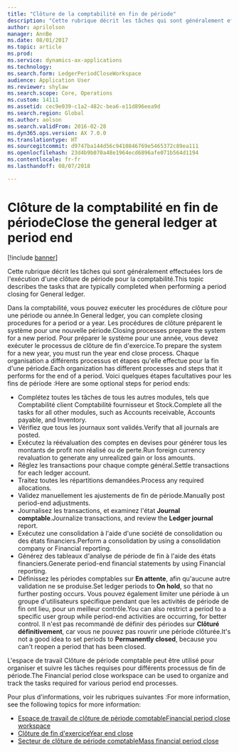 ```yaml
---
title: "Clôture de la comptabilité en fin de période"
description: "Cette rubrique décrit les tâches qui sont généralement effectuées lors de l'exécution d'une clôture de période pour la comptabilité."
author: aprilolson
manager: AnnBe
ms.date: 08/01/2017
ms.topic: article
ms.prod: 
ms.service: dynamics-ax-applications
ms.technology: 
ms.search.form: LedgerPeriodCloseWorkspace
audience: Application User
ms.reviewer: shylaw
ms.search.scope: Core, Operations
ms.custom: 14111
ms.assetid: cec9e039-c1a2-482c-bea6-e11d896eea9d
ms.search.region: Global
ms.author: aolson
ms.search.validFrom: 2016-02-28
ms.dyn365.ops.version: AX 7.0.0
ms.translationtype: HT
ms.sourcegitcommit: d9747ba144d56c9410846769e5465372c89ea111
ms.openlocfilehash: 23d4b9b070a48e1964ecd6896afe071b564d1194
ms.contentlocale: fr-fr
ms.lasthandoff: 08/07/2018

---
```


# <a name="close-the-general-ledger-at-period-end"></a><span data-ttu-id="86525-103">Clôture de la comptabilité en fin de période</span><span class="sxs-lookup"><span data-stu-id="86525-103">Close the general ledger at period end</span></span>

[!include [banner](../includes/banner.md)]

<span data-ttu-id="86525-104">Cette rubrique décrit les tâches qui sont généralement effectuées lors de l'exécution d'une clôture de période pour la comptabilité.</span><span class="sxs-lookup"><span data-stu-id="86525-104">This topic describes the tasks that are typically completed when performing a period closing for General ledger.</span></span> 

<span data-ttu-id="86525-105">Dans la comptabilité, vous pouvez exécuter les procédures de clôture pour une période ou année.</span><span class="sxs-lookup"><span data-stu-id="86525-105">In General ledger, you can complete closing procedures for a period or a year.</span></span> <span data-ttu-id="86525-106">Les procédures de clôture préparent le système pour une nouvelle période.</span><span class="sxs-lookup"><span data-stu-id="86525-106">Closing processes prepare the system for a new period.</span></span> <span data-ttu-id="86525-107">Pour préparer le système pour une année, vous devez exécuter le processus de clôture de fin d'exercice.</span><span class="sxs-lookup"><span data-stu-id="86525-107">To prepare the system for a new year, you must run the year end close process.</span></span> <span data-ttu-id="86525-108">Chaque organisation a différents processus et étapes qu'elle effectue pour la fin d'une période.</span><span class="sxs-lookup"><span data-stu-id="86525-108">Each organization has different processes and steps that it performs for the end of a period.</span></span> <span data-ttu-id="86525-109">Voici quelques étapes facultatives pour les fins de période :</span><span class="sxs-lookup"><span data-stu-id="86525-109">Here are some optional steps for period ends:</span></span>

-   <span data-ttu-id="86525-110">Complétez toutes les tâches de tous les autres modules, tels que Comptabilité client Comptabilité fournisseur et Stock.</span><span class="sxs-lookup"><span data-stu-id="86525-110">Complete all the tasks for all other modules, such as Accounts receivable, Accounts payable, and Inventory.</span></span>
-   <span data-ttu-id="86525-111">Vérifiez que tous les journaux sont validés.</span><span class="sxs-lookup"><span data-stu-id="86525-111">Verify that all journals are posted.</span></span>
-   <span data-ttu-id="86525-112">Exécutez la réévaluation des comptes en devises pour générer tous les montants de profit non réalisé ou de perte.</span><span class="sxs-lookup"><span data-stu-id="86525-112">Run foreign currency revaluation to generate any unrealized gain or loss amounts.</span></span>
-   <span data-ttu-id="86525-113">Réglez les transactions pour chaque compte général.</span><span class="sxs-lookup"><span data-stu-id="86525-113">Settle transactions for each ledger account.</span></span>
-   <span data-ttu-id="86525-114">Traitez toutes les répartitions demandées.</span><span class="sxs-lookup"><span data-stu-id="86525-114">Process any required allocations.</span></span>
-   <span data-ttu-id="86525-115">Validez manuellement les ajustements de fin de période.</span><span class="sxs-lookup"><span data-stu-id="86525-115">Manually post period-end adjustments.</span></span>
-   <span data-ttu-id="86525-116">Journalisez les transactions, et examinez l'état **Journal comptable**.</span><span class="sxs-lookup"><span data-stu-id="86525-116">Journalize transactions, and review the **Ledger journal** report.</span></span>
-   <span data-ttu-id="86525-117">Exécutez une consolidation à l'aide d'une société de consolidation ou des états financiers.</span><span class="sxs-lookup"><span data-stu-id="86525-117">Perform a consolidation by using a consolidation company or Financial reporting.</span></span>
-   <span data-ttu-id="86525-118">Générez des tableaux d'analyse de période de fin à l'aide des états financiers.</span><span class="sxs-lookup"><span data-stu-id="86525-118">Generate period-end financial statements by using Financial reporting.</span></span>
-   <span data-ttu-id="86525-119">Définissez les périodes comptables sur **En attente**, afin qu'aucune autre validation ne se produise.</span><span class="sxs-lookup"><span data-stu-id="86525-119">Set ledger periods to **On hold**, so that no further posting occurs.</span></span> <span data-ttu-id="86525-120">Vous pouvez également limiter une période à un groupe d'utilisateurs spécifique pendant que les activités de période de fin ont lieu, pour un meilleur contrôle.</span><span class="sxs-lookup"><span data-stu-id="86525-120">You can also restrict a period to a specific user group while period-end activities are occurring, for better control.</span></span> <span data-ttu-id="86525-121">Il n'est pas recommandé de définir des périodes sur **Clôturé définitivement**, car vous ne pouvez pas rouvrir une période clôturée.</span><span class="sxs-lookup"><span data-stu-id="86525-121">It's not a good idea to set periods to **Permanently closed**, because you can't reopen a period that has been closed.</span></span>

<span data-ttu-id="86525-122">L'espace de travail Clôture de période comptable peut être utilisé pour organiser et suivre les tâches requises pour différents processus de fin de période.</span><span class="sxs-lookup"><span data-stu-id="86525-122">The Financial period close workspace can be used to organize and track the tasks required for various period end processes.</span></span> 


<span data-ttu-id="86525-123">Pour plus d'informations, voir les rubriques suivantes :</span><span class="sxs-lookup"><span data-stu-id="86525-123">For more information, see the following topics for more information:</span></span>
- [<span data-ttu-id="86525-124">Espace de travail de clôture de période comptable</span><span class="sxs-lookup"><span data-stu-id="86525-124">Financial period close workspace</span></span>](financial-period-close-workspace.md) 
- [<span data-ttu-id="86525-125">Clôture de fin d'exercice</span><span class="sxs-lookup"><span data-stu-id="86525-125">Year end close</span></span>](Year-end-close.md)  
- [<span data-ttu-id="86525-126">Secteur de clôture de période comptable</span><span class="sxs-lookup"><span data-stu-id="86525-126">Mass financial period close</span></span>](tasks/mass-financial-period-close.md)





